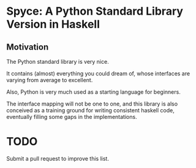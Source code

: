 
# Spyce: A Python Standard Library Version in Haskell

## Motivation

The Python standard library is very nice.

It contains (almost) everything you could dream of, whose
interfaces are varying from average to excellent.

Also, Python is very much used as a starting language for
beginners.

The interface mapping will not be one to one, and this 
library is also conceived as a training ground for writing
consistent haskell code, eventually filling some gaps in 
the implementations.

# TODO

Submit a pull request to improve this list.
